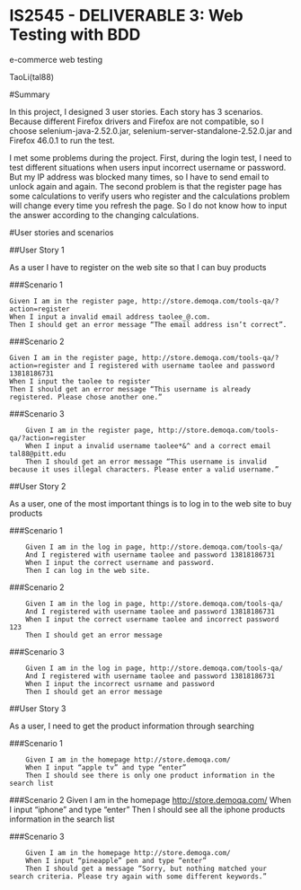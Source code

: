 IS2545 - DELIVERABLE 3: Web Testing with BDD
==
e-commerce web testing

TaoLi(tal88)

#Summary


In this project, I designed 3 user stories. Each story has 3 scenarios. Because different Firefox drivers and Firefox are not compatible, so I choose selenium-java-2.52.0.jar, selenium-server-standalone-2.52.0.jar and Firefox 46.0.1 to run the test.

I met some problems during the project. First, during the login test, I need to test different situations when users input incorrect username or password. But my IP address was blocked many times, so I have to send email to unlock again and again. The second problem is that the register page has some calculations to verify users who register and the calculations problem will change every time you refresh the page. So I do not know how to input the answer according to the changing calculations.

#User stories and scenarios

##User Story 1

As a user I have to register on the web site so that I can buy products

###Scenario 1

    Given I am in the register page, http://store.demoqa.com/tools-qa/?action=register
    When I input a invalid email address taolee_@.com.
    Then I should get an error message “The email address isn’t correct”.


###Scenario 2

    Given I am in the register page, http://store.demoqa.com/tools-qa/?action=register and I registered with username taolee and password 13818186731
    When I input the taolee to register
    Then I should get an error message “This username is already registered. Please chose another one.”

###Scenario 3

        Given I am in the register page, http://store.demoqa.com/tools-qa/?action=register
        When I input a invalid username taolee*&^ and a correct email tal88@pitt.edu
        Then I should get an error message “This username is invalid because it uses illegal characters. Please enter a valid username.” 


##User Story 2

As a user, one of the most important things is to log in to the web site to buy products

###Scenario 1

        Given I am in the log in page, http://store.demoqa.com/tools-qa/ 
        And I registered with username taolee and password 13818186731
        When I input the correct username and password.
        Then I can log in the web site.

###Scenario 2

        Given I am in the log in page, http://store.demoqa.com/tools-qa/ 
        And I registered with username taolee and password 13818186731
        When I input the correct username taolee and incorrect password 123
        Then I should get an error message


###Scenario 3

        Given I am in the log in page, http://store.demoqa.com/tools-qa/ 
        And I registered with username taolee and password 13818186731
        When I input the incorrect usrname and password
        Then I should get an error message


##User Story 3

As a user, I need to get the product information through searching 

###Scenario 1

        Given I am in the homepage http://store.demoqa.com/
        When I input “apple tv” and type “enter”
        Then I should see there is only one product information in the search list


###Scenario 2
Given I am in the homepage http://store.demoqa.com/
When I input “iphone” and type “enter”
Then I should see all the iphone products information in the search list


###Scenario 3

        Given I am in the homepage http://store.demoqa.com/
        When I input “pineapple” pen and type “enter”
        Then I should get a message “Sorry, but nothing matched your search criteria. Please try again with some different keywords.”


